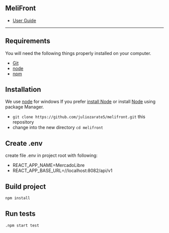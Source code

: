 ## MeliFront

- [User Guide](https://es.reactjs.org/)
---

## Requirements

You will need the following things properly installed on your computer.

* [Git](http://git-scm.com/)
* [node](https://nodejs.org/es/)
* [npm](https://www.npmjs.com/)

## Installation

We use [node](https://nodejs.org/es/download/) for windows
If you prefer [install Node](http://www.gradle.org/installation) or install [Node](https://nodejs.org/es/download/package-manager/) using package Manager.

* `git clone https://github.com/juliozarate5/melifront.git` this repository
* change into the new directory `cd melifront`

## Create .env

create file .env in project root with following:

- REACT_APP_NAME=MercadoLibre
- REACT_APP_BASE_URL=//localhost:8082/api/v1

## Build project

```bash
npm install
```

## Run tests

```bash
.npm start test
```